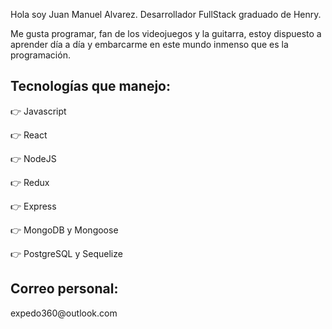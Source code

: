 Hola soy Juan Manuel Alvarez. Desarrollador FullStack graduado de Henry.

Me gusta programar, fan de los videojuegos y la guitarra, estoy dispuesto a aprender día a día y embarcarme en este mundo inmenso que es la programación.


<h2>Tecnologías que manejo:</h2>


👉 Javascript

👉 React

👉 NodeJS

👉 Redux

👉 Express

👉 MongoDB y Mongoose

👉 PostgreSQL y Sequelize

<h2>Correo personal:</h2>
expedo360@outlook.com

